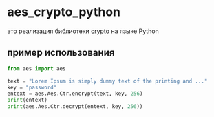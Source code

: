 # aes_crypto_python

это реализация библиотеки [crypto](https://github.com/chrisveness/crypto) на языке Python

## пример использования

```python
from aes import aes

text = "Lorem Ipsum is simply dummy text of the printing and ..."
key = "password"
entext = aes.Aes.Ctr.encrypt(text, key, 256)
print(entext)
print(aes.Aes.Ctr.decrypt(entext, key, 256))
```
